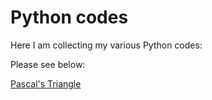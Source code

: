 # Python codes 

Here I am collecting my various Python codes:

Please see below:

[Pascal's Triangle](/python_code/tree/master/pascal_triangle/) 

